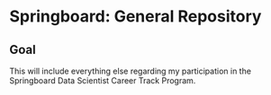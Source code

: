 # Springboard: General Repository

## Goal
This will include everything else regarding my participation in the Springboard Data Scientist Career Track Program.  
